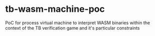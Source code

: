 # tb-wasm-machine-poc
PoC for process virtual machine to interpret WASM binaries within the context of the TB verification game and it's particular constraints
